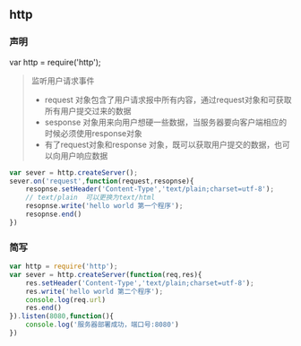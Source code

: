 ## http

### 声明

var http = require('http');

> 监听用户请求事件
>
> - request 对象包含了用户请求报中所有内容，通过request对象和可获取所有用户提交过来的数据
> - sesponse 对象用来向用户想硬一些数据，当服务器要向客户端相应的时候必须使用response对象
> - 有了request对象和response 对象，既可以获取用户提交的数据，也可以向用户响应数据

```js
var sever = http.createServer();
sever.on('request',function(request,resopnse){
    resopnse.setHeader('Content-Type','text/plain;charset=utf-8');
    // text/plain  可以更换为text/html
    resopnse.write('hello world 第一个程序');
    resopnse.end()
})
```

### 简写

```js
var http = require('http');
var sever = http.createServer(function(req,res){
    res.setHeader('Content-Type','text/plain;charset=utf-8');
    res.write('hello world 第二个程序');
    console.log(req.url)
    res.end()
}).listen(8080,function(){
    console.log('服务器部署成功，端口号:8080')
})
```